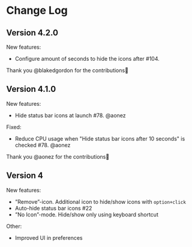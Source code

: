 # Change Log

## Version 4.2.0
New features:
* Configure amount of seconds to hide the icons after #104.

Thank you @blakedgordon for the contributions🙌

## Version 4.1.0
New features:
* Hide status bar icons at launch #78. @aonez

Fixed:
* Reduce CPU usage when "Hide status bar icons after 10 seconds" is checked #78. @aonez

Thank you @aonez for the contributions🙌

## Version 4
New features:
* ”Remove”-icon. Additional icon to hide/show icons with `option+click`
* Auto-hide status bar icons #22
* ”No Icon”-mode. Hide/show only using keyboard shortcut

Other:
* Improved UI in preferences